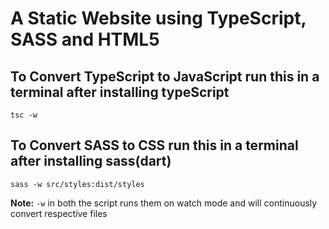 # A Static Website using TypeScript, SASS and HTML5

## To Convert TypeScript to JavaScript run this in a terminal after installing typeScript
```
tsc -w
```

## To Convert SASS to CSS run this in a terminal after installing sass(dart)
```
sass -w src/styles:dist/styles
```

**Note:** `-w` in both the script runs them on watch mode and will continuously convert respective files